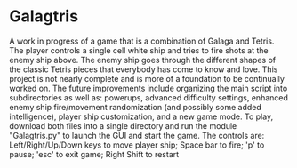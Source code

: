 # Galagtris
A work in progress of a game that is a combination of Galaga and Tetris. The player controls a single cell white ship and tries to fire shots at the enemy ship above. The enemy ship goes through the different shapes of the classic Tetris pieces that everybody has come to know and love. This project is not nearly complete and is more of a foundation to be continually worked on. The future improvements include organizing the main script into subdirectories as well as: powerups, advanced difficulty settings, enhanced enemy ship fire/movement randomization (and possibly some added intelligence), player ship customization, and a new game mode. To play, download both files into a single directory and run the module "Galagtris.py" to launch the GUI and start the game. The controls are: Left/Right/Up/Down keys to move player ship; Space bar to fire; 'p' to pause; 'esc' to exit game; Right Shift to restart
